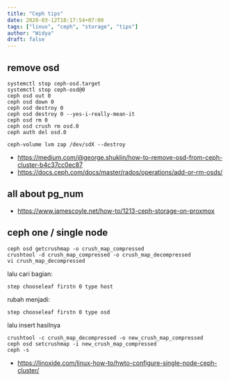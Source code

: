 ```yaml
---
title: "Ceph tips"
date: 2020-03-12T18:17:54+07:00
tags: ["linux", "ceph", "storage", "tips"]
author: "Widya"
draft: false
---
```


## remove osd
```
systemctl stop ceph-osd.target
systemctl stop ceph-osd@0
ceph osd out 0
ceph osd down 0
ceph osd destroy 0
ceph osd destroy 0 --yes-i-really-mean-it
ceph osd rm 0
ceph osd crush rm osd.0
ceph auth del osd.0

ceph-volume lvm zap /dev/sdX --destroy
```

* https://medium.com/@george.shuklin/how-to-remove-osd-from-ceph-cluster-b4c37cc0ec87
* https://docs.ceph.com/docs/master/rados/operations/add-or-rm-osds/

## all about pg_num

* https://www.jamescoyle.net/how-to/1213-ceph-storage-on-proxmox

## ceph one / single node
```
ceph osd getcrushmap -o crush_map_compressed
crushtool -d crush_map_compressed -o crush_map_decompressed
vi crush_map_decompressed
```
lalu cari bagian:
```
step chooseleaf firstn 0 type host
```
rubah menjadi:
```
step chooseleaf firstn 0 type osd
```
lalu insert hasilnya
```
crushtool -c crush_map_decompressed -o new_crush_map_compressed
ceph osd setcrushmap -i new_crush_map_compressed
ceph -s
```

* https://linoxide.com/linux-how-to/hwto-configure-single-node-ceph-cluster/
